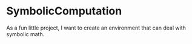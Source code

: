 # SymbolicComputation
As a fun little project, I want to create an environment that can deal with symbolic math.
